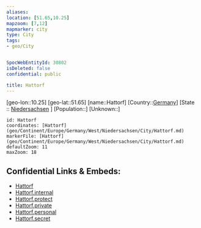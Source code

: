 ```yaml
---
aliases: 
location: [51.65,10.25]
mapzoom: [7,12] 
mapmarker: city 
type: City
tags:
- geo/City


SpocWebEntityId: 30802
isDeleted: false
confidential: public

title: Hattorf
---
```

[geo-lon::10.25]
[geo-lat::51.65]
[name::Hattorf]
[Country::[Germany](geo/Continent/Europe/Germany.md)]
[State :: [Niedersachsen](geo/Continent/Europe/Germany/West/Niedersachsen.md) ]
[Population::]
[Unknown::]


```leaflet
id: Hattorf
coordinates: [Hattorf](geo/Continent/Europe/Germany/West/Niedersachsen/City/Hattorf.md)
markerFile: [Hattorf](geo/Continent/Europe/Germany/West/Niedersachsen/City/Hattorf.md)
defaultZoom: 11 
maxZoom: 18
```


## Confidential Links & Embeds: 
- [Hattorf](../../../../../../../../_public/geo/Continent/Europe/Germany/West/Niedersachsen/City/Hattorf.md) 
- [Hattorf.internal](../../../../../../../../_internal/geo/Continent/Europe/Germany/West/Niedersachsen/City/Hattorf.internal.md) 
- [Hattorf.protect](../../../../../../../../_protect/geo/Continent/Europe/Germany/West/Niedersachsen/City/Hattorf.protect.md) 
- [Hattorf.private](../../../../../../../../_private/geo/Continent/Europe/Germany/West/Niedersachsen/City/Hattorf.private.md) 
- [Hattorf.personal](../../../../../../../../_personal/geo/Continent/Europe/Germany/West/Niedersachsen/City/Hattorf.personal.md) 
- [Hattorf.secret](../../../../../../../../_secret/geo/Continent/Europe/Germany/West/Niedersachsen/City/Hattorf.secret.md) 
